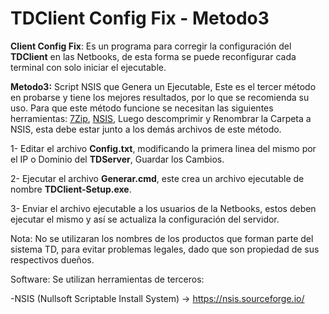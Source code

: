 # TDClient Config Fix - Metodo3

**Client Config Fix**: Es un programa para corregir la configuración del **TDClient** en las Netbooks, de esta forma se puede reconfigurar cada terminal con solo iniciar el ejecutable.

**Metodo3:** Script NSIS que Genera un Ejecutable, Este es el tercer método en probarse y tiene los mejores resultados, por lo que se recomienda su uso.
 Para que este método funcione se necesitan las siguientes herramientas: [7Zip](https://www.7-zip.org/a/7z1900.exe), [NSIS](https://sourceforge.net/projects/nsis/files/NSIS%203/3.05/nsis-3.05.zip/download), Luego descomprimir y Renombrar la Carpeta a NSIS, esta debe estar junto a los demás archivos de este método.

  1- Editar el archivo **Config.txt**, modificando la primera linea del mismo por el IP o Dominio del **TDServer**, Guardar los Cambios.
 
  2- Ejecutar el archivo **Generar.cmd**, este crea un archivo ejecutable de nombre **TDClient-Setup.exe**.

  3- Enviar el archivo ejecutable a los usuarios de la Netbooks, estos deben ejecutar el mismo y así se actualiza la configuración del servidor.


Nota: No se utilizaran los nombres de los productos que forman parte del sistema TD, para evitar problemas legales, dado que son propiedad de sus respectivos dueños.

Software: Se utilizan herramientas de terceros:

 -NSIS (Nullsoft Scriptable Install System) -> https://nsis.sourceforge.io/
